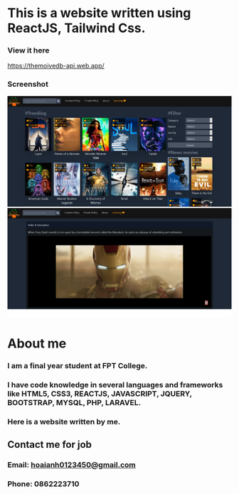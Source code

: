 # This is a website written using ReactJS, Tailwind Css.
### View it here 
https://themoivedb-api.web.app/

### Screenshot
![](screenshot.png "Homepage")
![](screenshot-2.png "Movie page")
# About me
###  I am a final year student at FPT College.

### I have code knowledge in several languages and frameworks like HTML5, CSS3, REACTJS, JAVASCRIPT, JQUERY, BOOTSTRAP, MYSQL, PHP, LARAVEL.

### Here is a website written by me.
## Contact me for job
### Email: hoaianh0123450@gmail.com
### Phone: 0862223710
